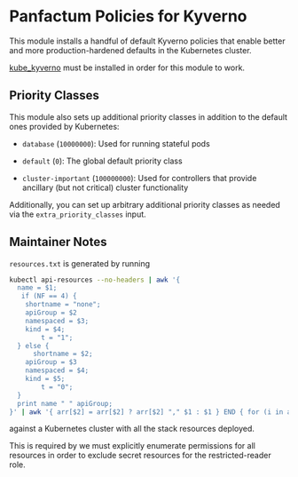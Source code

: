# Panfactum Policies for Kyverno

This module installs a handful of default Kyverno policies that enable better and more production-hardened defaults
in the Kubernetes cluster.

[kube_kyverno](/main/reference/infrastructure-modules/direct/kubernetes/kube_kyverno) must be installed
in order for this module to work.

## Priority Classes

This module also sets up additional priority classes in addition to the default ones provided
by Kubernetes:

- `database` (`10000000`): Used for running stateful pods

- `default` (`0`): The global default priority class

- `cluster-important` (`100000000`): Used for controllers that provide ancillary
  (but not critical) cluster functionality

Additionally, you can set up arbitrary additional priority classes as needed via the `extra_priority_classes` input.

## Maintainer Notes

`resources.txt` is generated by running

```bash
kubectl api-resources --no-headers | awk '{
  name = $1;
   if (NF == 4) {
    shortname = "none";
    apiGroup = $2
    namespaced = $3;
    kind = $4;
        t = "1";
  } else {
      shortname = $2;
    apiGroup = $3
    namespaced = $4;
    kind = $5;
        t = "0";
  }
  print name " " apiGroup;
}' | awk '{ arr[$2] = arr[$2] ? arr[$2] "," $1 : $1 } END { for (i in arr) print arr[i], i }'

```

against a Kubernetes cluster with all the stack resources deployed.

This is required by we must explicitly enumerate permissions for all resources in order to exclude secret resources
for the restricted-reader role.
